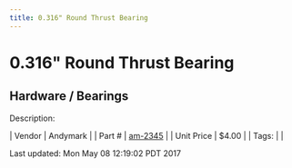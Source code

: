 ```yaml
---
title: 0.316" Round Thrust Bearing
---
```


# 0.316" Round Thrust Bearing
## Hardware / Bearings
Description: 	 

| Vendor | Andymark | 
| Part # | [am-2345](http://www.andymark.com/Bearings-s/239.htm) | 
| Unit Price | $4.00 | 
| Tags: |  | 

Last updated: Mon May 08 12:19:02 PDT 2017